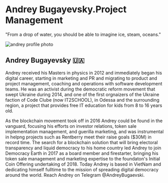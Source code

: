 # Andrey Bugayevsky.Project Management
"From a drop of water, you should be able to imagine ice, steam, oceans."

![andrey profile photo](https://user-images.githubusercontent.com/24529258/38319871-cdcaf072-37e7-11e8-9476-b2a9555eb4f2.JPG)

## Andrey Bugayevsky 🇺🇦
Andrey received his Masters in physics in 2012 and immediately began his digital career, starting in marketing and PR and migrating to product and project management, coaching and operations with software development teams. He was an activist during the democratic reform movement that swept Ukraine during 2014, and one of the first orgnaizers of the Ukraine faction of Code Clube (now IT2SCHOOL), in Odessa and the surrounding region, a project that provides free IT education for kids from 8 to 16 years old. 

As the blockchain movement took off in 2016 Andrey could be found in the vanguard, focusing his efforts on investor relations, token sale implementation management, and guerilla marketing, and was instrumental in helpng projects such as Rentberry meet their raise goals ($30M) in record time. The search for a blockchain solution that will bring electoral transparency and liquid democracy to his home country led Andrey to join Democracy Earth in 2017 as a board member and firestarter, bringing his token sale management and marketing expertise to the foundaton's Initial Coin Offering undertaking of 2018. Today Andrey is based in VietNam and dedicating himself fulltime to the  mission of spreading digital democracy around the world. Reach Andrey on Telegram @AndreyBugaevski.
